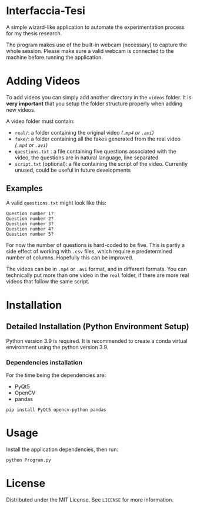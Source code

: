 # Interfaccia-Tesi

A simple wizard-like application to automate the experimentation process for my thesis research.

The program makes use of the built-in webcam (necessary) to capture the whole session. Please make sure a valid webcam is connected to the machine before running the application.

# Adding Videos

To add videos you can simply add another directory in the `videos` folder. It is **very important** that you setup the folder structure properly when adding new videos.

A video folder must contain:
- `real/`: a folder containing the original video *(`.mp4` or `.avi`)*
- `fake/`: a folder containing all the fakes generated from the real video *(`.mp4` or `.avi`)*
- `questions.txt` : a file containing five questions associated with the video, the questions are in natural language, line separated
- `script.txt` (optional): a file containing the script of the video. Currently unused, could be useful in future developments

## Examples

A valid `questions.txt` might look like this:
```
Question number 1?
Question number 2?
Question number 3?
Question number 4?
Question number 5?
```
For now the number of questions is hard-coded to be five. This is partly a side effect of working with `.csv` files, which require e predetermined number of columns. Hopefully this can be improved.

The videos can be in `.mp4` or `.avi` format, and in different formats. You can technically put more than one video in the `real` folder, if there are more real videos that follow the same script.

# Installation

## Detailed Installation (Python Environment Setup)

Python version 3.9 is required. It is recommended to create a conda virtual environment using the python version 3.9.

### Dependencies installation

For the time being the dependencies are:
- PyQt5
- OpenCV
- pandas

```
pip install PyQt5 opencv-python pandas
```

# Usage

Install the application dependencies, then run:

```
python Program.py
```

# License
Distributed under the MIT License. See `LICENSE` for more information.
